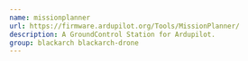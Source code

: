 ```yaml
---
name: missionplanner
url: https://firmware.ardupilot.org/Tools/MissionPlanner/
description: A GroundControl Station for Ardupilot.
group: blackarch blackarch-drone
---
```


